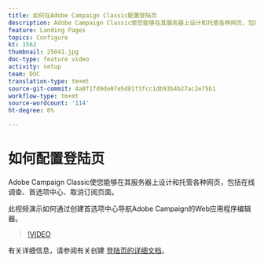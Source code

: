 ```yaml
---
title: 如何在Adobe Campaign Classic配置登陆页
description: Adobe Campaign Classic使您能够在其服务器上设计和托管各种网页，包括在线调查、首选项中心、取消订阅页面。 此视频演示如何通过创建首选项中心导航Adobe Campaign的Web应用程序编辑器。
feature: Landing Pages
topics: Configure
kt: 1562
thumbnail: 25041.jpg
doc-type: feature video
activity: setup
team: DOC
translation-type: tm+mt
source-git-commit: 4a0f1fd9de07e5d81f3fcc1db93b4b27ac2e75b1
workflow-type: tm+mt
source-wordcount: '114'
ht-degree: 0%

---
```



# 如何配置登陆页

Adobe Campaign Classic使您能够在其服务器上设计和托管各种网页，包括在线调查、首选项中心、取消订阅页面。

此视频演示如何通过创建首选项中心导航Adobe Campaign的Web应用程序编辑器。

>[!VIDEO](https://video.tv.adobe.com/v/25041?quality=12)

有关详细信息，请参阅有关创建 [登陆页的详细文档](https://docs.adobe.com/content/help/en/campaign-classic/using/designing-content/editing-html-content/creating-a-landing-page.html)。
